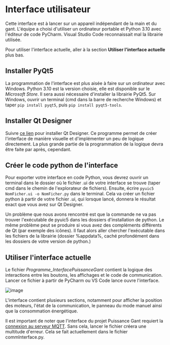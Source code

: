 # Interface utilisateur
Cette interface est à lancer sur un appareil indépendant de la main et du gant. L'équipe a choisi d'utiliser un ordinateur portable et Python 3.10 avec l'éditeur de code PyCharm. Visual Studio Code reconnaissait mal la librairie utilisée.

Pour utiliser l'interface actuelle, aller à la section **Utiliser l'interface actuelle** plus bas.

## Installer PyQt5
La programmation de l'interface est plus aisée à faire sur un ordinateur avec Windows. Python 3.10 est la version choisie, elle est disponible sur le *Microsoft Store*. Il sera aussi nécessaire d'installer la librairie PyQt5. Sur Windows, ouvrir un terminal (cmd dans la barre de recherche Windows) et taper `pip install pyqt5`, puis `pip install pyqt5-tools`. 

## Installer Qt Designer
Suivre [ce lien](https://build-system.fman.io/qt-designer-download) pour installer Qt Designer. Ce programme permet de créer l'interface de manière visuelle et d'implémenter un peu de logique directement. La plus grande partie de la programmation de la logique devra être faite par après, cependant.

## Créer le code python de l'interface
Pour exporter votre interface en code Python, vous devrez ouvrir un terminal dans le dossier où le fichier .ui de votre interface se trouve (taper cmd dans le chemin de l'explorateur de fichiers). Ensuite, écrire `pyuic5 NomFicher.ui -o NomFicher.py` dans le terminal. Cela va créer un fichier python à partir de votre fichier .ui, qui lorsque lancé, donnera le résultat exact que vous avez sur Qt Designer. 

Un problème que nous avons rencontré est que la commande ne va pas trouver l'exécutable de pyuic5 dans les dossiers d'installation de python. Le même problème peut se produire si vous avez des compléments différents de Qt (par exemple des icônes). Il faut alors aller chercher l'exécutable dans les fichiers de la librairie (dossier %appdata%, caché profondément dans les dossiers de votre version de python.)

## Utiliser l'interface actuelle
Le fichier *Programme_InterfacePuissanceGant* contient la logique des interactions entre les boutons, les affichages et le code de communication. Lancer ce fichier à partir de PyCharm ou VS Code lance ouvre l'interface.

![image](https://user-images.githubusercontent.com/78489934/232552940-eb062670-31dc-4013-81fb-422f7f5985a5.png)

L'interface contient plusieurs sections, notamment pour afficher la position des moteurs, l'état de la communication, le panneau du mode manuel ainsi que la consommation énergétique. 

Il est important de noter que l'interface du projet Puissance Gant requiert la [connexion au serveur MQTT](https://github.com/Puissance-Gant/S4-Puissance-Gant/tree/main/Puissance%20Gant/Programmation/Code_Communication). Sans cela, lancer le fichier créera une multitude d'erreur. Cela se fait actuellement dans le fichier commInterface.py.
